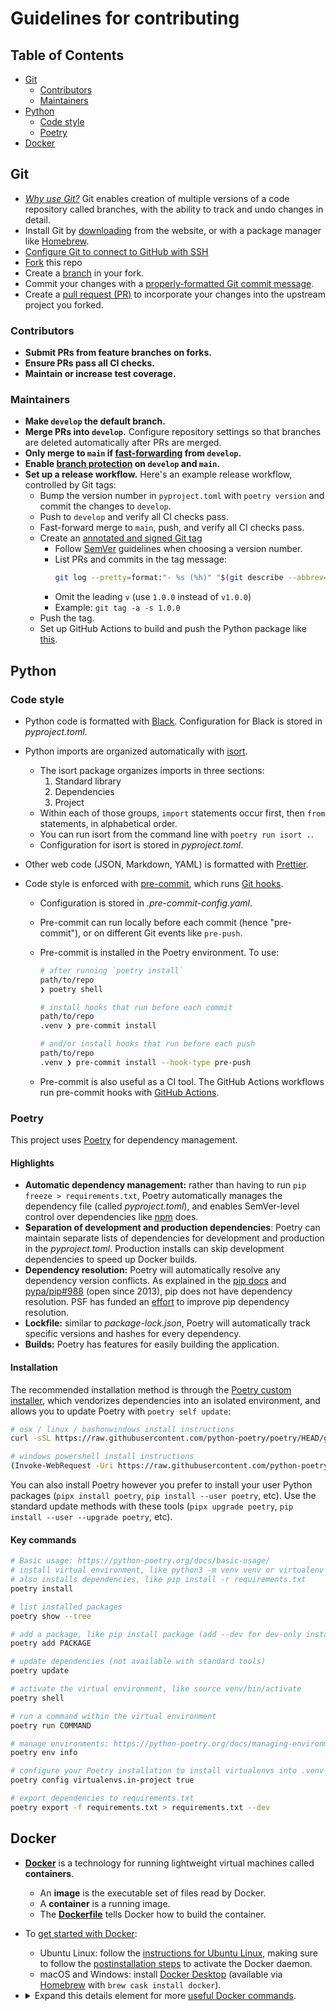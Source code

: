 # Guidelines for contributing

## Table of Contents <!-- omit in toc -->

- [Git](#git)
  - [Contributors](#contributors)
  - [Maintainers](#maintainers)
- [Python](#python)
  - [Code style](#code-style)
  - [Poetry](#poetry)
- [Docker](#docker)

## Git

- _[Why use Git?](https://www.git-scm.com/about)_ Git enables creation of multiple versions of a code repository called branches, with the ability to track and undo changes in detail.
- Install Git by [downloading](https://www.git-scm.com/downloads) from the website, or with a package manager like [Homebrew](https://brew.sh/).
- [Configure Git to connect to GitHub with SSH](https://docs.github.com/en/free-pro-team@latest/github/authenticating-to-github/connecting-to-github-with-ssh)
- [Fork](https://docs.github.com/en/free-pro-team@latest/github/getting-started-with-github/fork-a-repo) this repo
- Create a [branch](https://www.git-scm.com/book/en/v2/Git-Branching-Branches-in-a-Nutshell) in your fork.
- Commit your changes with a [properly-formatted Git commit message](https://chris.beams.io/posts/git-commit/).
- Create a [pull request (PR)](https://docs.github.com/en/free-pro-team@latest/github/collaborating-with-issues-and-pull-requests/about-pull-requests) to incorporate your changes into the upstream project you forked.

### Contributors

- **Submit PRs from feature branches on forks.**
- **Ensure PRs pass all CI checks.**
- **Maintain or increase test coverage.**

### Maintainers

- **Make `develop` the default branch.**
- **Merge PRs into `develop`.** Configure repository settings so that branches are deleted automatically after PRs are merged.
- **Only merge to `main` if [fast-forwarding](https://www.git-scm.com/book/en/v2/Git-Branching-Basic-Branching-and-Merging) from `develop`.**
- **Enable [branch protection](https://docs.github.com/en/free-pro-team@latest/github/administering-a-repository/about-protected-branches) on `develop` and `main`.**
- **Set up a release workflow.** Here's an example release workflow, controlled by Git tags:
  - Bump the version number in `pyproject.toml` with `poetry version` and commit the changes to `develop`.
  - Push to `develop` and verify all CI checks pass.
  - Fast-forward merge to `main`, push, and verify all CI checks pass.
  - Create an [annotated and signed Git tag](https://www.git-scm.com/book/en/v2/Git-Basics-Tagging)
    - Follow [SemVer](https://semver.org/) guidelines when choosing a version number.
    - List PRs and commits in the tag message:
      ```sh
      git log --pretty=format:"- %s (%h)" "$(git describe --abbrev=0 --tags)"..HEAD
      ```
    - Omit the leading `v` (use `1.0.0` instead of `v1.0.0`)
    - Example: `git tag -a -s 1.0.0`
  - Push the tag.
  - Set up GitHub Actions to build and push the Python package like [this](https://github.com/br3ndonland/inboard/blob/develop/.github/workflows/builds.yml).

## Python

### Code style

- Python code is formatted with [Black](https://black.readthedocs.io/en/stable/). Configuration for Black is stored in _pyproject.toml_.
- Python imports are organized automatically with [isort](https://pycqa.github.io/isort/).
  - The isort package organizes imports in three sections:
    1. Standard library
    2. Dependencies
    3. Project
  - Within each of those groups, `import` statements occur first, then `from` statements, in alphabetical order.
  - You can run isort from the command line with `poetry run isort .`.
  - Configuration for isort is stored in _pyproject.toml_.
- Other web code (JSON, Markdown, YAML) is formatted with [Prettier](https://prettier.io/).
- Code style is enforced with [pre-commit](https://pre-commit.com/), which runs [Git hooks](https://www.git-scm.com/book/en/v2/Customizing-Git-Git-Hooks).

  - Configuration is stored in _.pre-commit-config.yaml_.
  - Pre-commit can run locally before each commit (hence "pre-commit"), or on different Git events like `pre-push`.
  - Pre-commit is installed in the Poetry environment. To use:

    ```sh
    # after running `poetry install`
    path/to/repo
    ❯ poetry shell

    # install hooks that run before each commit
    path/to/repo
    .venv ❯ pre-commit install

    # and/or install hooks that run before each push
    path/to/repo
    .venv ❯ pre-commit install --hook-type pre-push
    ```

  - Pre-commit is also useful as a CI tool. The GitHub Actions workflows run pre-commit hooks with [GitHub Actions](https://github.com/features/actions).

### Poetry

This project uses [Poetry](https://python-poetry.org/) for dependency management.

#### Highlights

- **Automatic dependency management:** rather than having to run `pip freeze > requirements.txt`, Poetry automatically manages the dependency file (called _pyproject.toml_), and enables SemVer-level control over dependencies like [npm](https://semver.npmjs.com/) does.
- **Separation of development and production dependencies**: Poetry can maintain separate lists of dependencies for development and production in the _pyproject.toml_. Production installs can skip development dependencies to speed up Docker builds.
- **Dependency resolution:** Poetry will automatically resolve any dependency version conflicts. As explained in the [pip docs](https://pip.pypa.io/en/latest/user_guide/#requirements-files) and [pypa/pip#988](https://github.com/pypa/pip/issues/988) (open since 2013), pip does not have dependency resolution. PSF has funded an [effort](https://www.pythonpodcast.com/pip-resolver-dependency-management-episode-264/) to improve pip dependency resolution.
- **Lockfile:** similar to _package-lock.json_, Poetry will automatically track specific versions and hashes for every dependency.
- **Builds:** Poetry has features for easily building the application.

#### Installation

The recommended installation method is through the [Poetry custom installer](https://python-poetry.org/docs/#installation), which vendorizes dependencies into an isolated environment, and allows you to update Poetry with `poetry self update`:

```sh
# osx / linux / bashonwindows install instructions
curl -sSL https://raw.githubusercontent.com/python-poetry/poetry/HEAD/get-poetry.py | python -

# windows powershell install instructions
(Invoke-WebRequest -Uri https://raw.githubusercontent.com/python-poetry/poetry/HEAD/get-poetry.py -UseBasicParsing).Content | python -
```

You can also install Poetry however you prefer to install your user Python packages (`pipx install poetry`, `pip install --user poetry`, etc). Use the standard update methods with these tools (`pipx upgrade poetry`, `pip install --user --upgrade poetry`, etc).

#### Key commands

```sh
# Basic usage: https://python-poetry.org/docs/basic-usage/
# install virtual environment, like python3 -m venv venv or virtualenv virtual
# also installs dependencies, like pip install -r requirements.txt
poetry install

# list installed packages
poetry show --tree

# add a package, like pip install package (add --dev for dev-only install)
poetry add PACKAGE

# update dependencies (not available with standard tools)
poetry update

# activate the virtual environment, like source venv/bin/activate
poetry shell

# run a command within the virtual environment
poetry run COMMAND

# manage environments: https://python-poetry.org/docs/managing-environments/
poetry env info

# configure your Poetry installation to install virtualenvs into .venv
poetry config virtualenvs.in-project true

# export dependencies to requirements.txt
poetry export -f requirements.txt > requirements.txt --dev
```

## Docker

- **[Docker](https://www.docker.com/)** is a technology for running lightweight virtual machines called **containers**.
  - An **image** is the executable set of files read by Docker.
  - A **container** is a running image.
  - The **[Dockerfile](https://docs.docker.com/engine/reference/builder/)** tells Docker how to build the container.
- To [get started with Docker](https://www.docker.com/get-started):
  - Ubuntu Linux: follow the [instructions for Ubuntu Linux](https://docs.docker.com/install/linux/docker-ce/ubuntu/), making sure to follow the [postinstallation steps](https://docs.docker.com/install/linux/linux-postinstall/) to activate the Docker daemon.
  - macOS and Windows: install [Docker Desktop](https://www.docker.com/products/docker-desktop) (available via [Homebrew](https://brew.sh/) with `brew cask install docker`).
- <details><summary>Expand this details element for more <a href="https://docs.docker.com/engine/reference/commandline/cli/">useful Docker commands</a>.</summary>

  ```sh
  # Log in with Docker Hub credentials to pull images
  docker login
  # List images
  docker images
  # List running containers: can also use `docker container ls`
  docker ps
  # View logs for the most recently started container
  docker logs -f $(docker ps -q -n 1)
  # View logs for all running containers
  docker logs -f $(docker ps -aq)
  # Inspect a container (web in this example) and return the IP Address
  docker inspect web | grep IPAddress
  # Stop a container
  docker stop # container hash
  # Stop all running containers
  docker stop $(docker ps -aq)
  # Remove a downloaded image
  docker image rm # image hash or name
  # Remove a container
  docker container rm # container hash
  # Prune images
  docker image prune
  # Prune stopped containers (completely wipes them and resets their state)
  docker container prune
  # Prune everything
  docker system prune
  # Open a shell in the most recently started container (like SSH)
  docker exec -it $(docker ps -q -n 1) /bin/bash
  # Or, connect as root:
  docker exec -u 0 -it $(docker ps -q -n 1) /bin/bash
  # Copy file to/from container:
  docker cp [container_name]:/path/to/file destination.file
  ```

  </summary>
